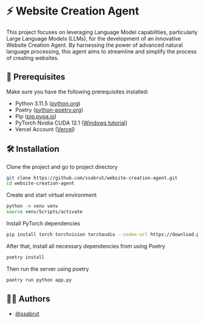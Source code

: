 # ⚡️ Website Creation Agent

This project focuses on leveraging Language Model capabilities, particularly Large Language Models (LLMs), for the development of an innovative Website Creation Agent. By harnessing the power of advanced natural language processing, this agent aims to streamline and simplify the process of creating websites.

## 🚀 Prerequisites

Make sure you have the following prerequisites installed:

- Python 3.11.5 ([python.org](https://www.python.org/downloads/))
- Poetry ([python-poetry.org](https://python-poetry.org/docs/))
- Pip ([pip.pypa.io](https://pip.pypa.io/en/stable/installation/))
- PyTorch Nvidia CUDA 12.1 ([Windows tutorial](https://www.youtube.com/watch?v=Kp6c5v9iL84))
- Vercel Account ([Vercel](https://vercel.com/))

## 🛠 Installation

Clone the project and go to project directory

```bash
git clone https://github.com/ssabrut/website-creation-agent.git
cd website-creation-agent
```

Create and start virtual environment

```bash
python -m venv venv
source venv/Scripts/activate
```

Install PyTorch dependencies
```bash
pip install torch torchvision torchaudio --index-url https://download.pytorch.org/whl/cu121
```

After that, install all necessary dependencies from using Poetry
```bash
poetry install
```

Then run the server using poetry
```bash
poetry run python app.py
```

## 👩‍💻 Authors

- [@ssabrut](https://github.com/ssabrut)

